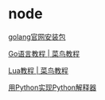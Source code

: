 # node

[golang官网安装包](https://golang.org)

[Go语言教程 | 菜鸟教程](http://www.runoob.com/go/go-tutorial.html)

[Lua教程 | 菜鸟教程](http://www.runoob.com/lua/lua-tutorial.html)

[用Python实现Python解释器](https://linux.cn/article-7753-1.html)